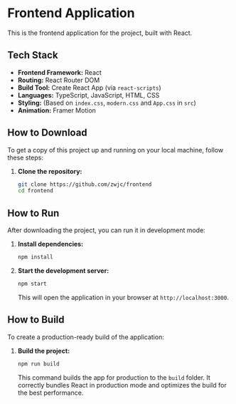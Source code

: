 # Frontend Application

This is the frontend application for the project, built with React.

## Tech Stack

*   **Frontend Framework:** React
*   **Routing:** React Router DOM
*   **Build Tool:** Create React App (via `react-scripts`)
*   **Languages:** TypeScript, JavaScript, HTML, CSS
*   **Styling:** (Based on `index.css`, `modern.css` and `App.css` in `src`)
*   **Animation:** Framer Motion

## How to Download

To get a copy of this project up and running on your local machine, follow these steps:

1.  **Clone the repository:**
    ```bash
    git clone https://github.com/zwjc/frontend
    cd frontend
    ```

## How to Run

After downloading the project, you can run it in development mode:

1.  **Install dependencies:**
    ```bash
    npm install
    ```
2.  **Start the development server:**
    ```bash
    npm start
    ```
    This will open the application in your browser at `http://localhost:3000`.

## How to Build

To create a production-ready build of the application:

1.  **Build the project:**
    ```bash
    npm run build
    ```
    This command builds the app for production to the `build` folder. It correctly bundles React in production mode and optimizes the build for the best performance.
